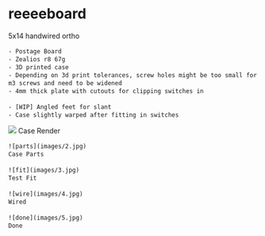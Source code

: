 # reeeeboard
5x14 handwired ortho

	- Postage Board
	- Zealios r8 67g
	- 3D printed case 
	- Depending on 3d print tolerances, screw holes might be too small for m3 screws and need to be widened
	- 4mm thick plate with cutouts for clipping switches in

	- [WIP] Angled feet for slant
	- Case slightly warped after fitting in switches
	
	

<img src="https://raw.githubusercontent.com/Peggisan/reeeeboard/master/images/1.jpg"/>
	Case Render
	
	![parts](images/2.jpg)
	Case Parts
	
	![fit](images/3.jpg)
	Test Fit
	
	![wire](images/4.jpg)
	Wired
	
	![done](images/5.jpg)
	Done